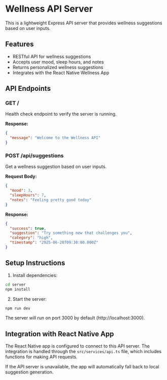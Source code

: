 # Wellness API Server

This is a lightweight Express API server that provides wellness suggestions based on user inputs.

## Features

- RESTful API for wellness suggestions
- Accepts user mood, sleep hours, and notes
- Returns personalized wellness suggestions
- Integrates with the React Native Wellness App

## API Endpoints

### GET /

Health check endpoint to verify the server is running.

**Response:**
```json
{
  "message": "Welcome to the Wellness API"
}
```

### POST /api/suggestions

Get a wellness suggestion based on user inputs.

**Request Body:**
```json
{
  "mood": 3,
  "sleepHours": 7,
  "notes": "Feeling pretty good today"
}
```

**Response:**
```json
{
  "success": true,
  "suggestion": "Try something new that challenges you",
  "category": "high",
  "timestamp": "2025-06-28T09:30:00.000Z"
}
```

## Setup Instructions

1. Install dependencies:
```sh
cd server
npm install
```

2. Start the server:
```sh
npm run dev
```

The server will run on port 3000 by default (http://localhost:3000).

## Integration with React Native App

The React Native app is configured to connect to this API server. The integration is handled through the `src/services/api.ts` file, which includes functions for making API requests.

If the API server is unavailable, the app will automatically fall back to local suggestion generation.
